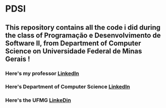 # PDSI
## This repository contains all the code i did during the class of Programação e Desenvolvimento de Software II, from Department of Computer Science on Universidade Federal de Minas Gerais !
### Here's my professor [LinkedIn](https://www.linkedin.com/in/heitorsramos/)
### Here's Department of Computer Science [LinkedIn](https://www.linkedin.com/school/dcc-ufmg/)
### Here's the UFMG [LinkeDin](https://www.linkedin.com/school/ufmg/)

